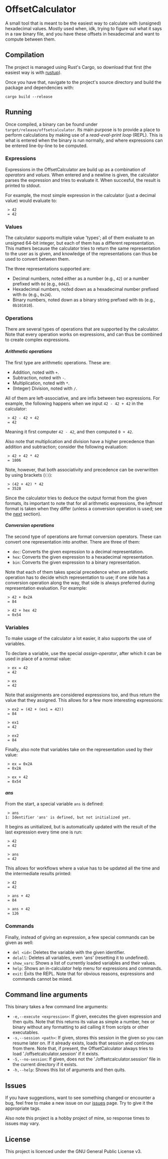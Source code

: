 # OffsetCalculator
A small tool that is meant to be the easiest way to calculate with (unsigned) hexadecimal values. Mostly used when, idk, trying to figure out what it says in a raw binary file, and you have these offsets in hexadecimal and want to compute between them.

## Compilation
The project is managed using Rust's Cargo, so download that first (the easiest way is with [rustup](https://rustup.io)).

Once you have that, navigate to the project's source directory and build the package and dependencies with:
```
cargo build --release
```

## Running
Once compiled, a binary can be found under `target/release/offsetcalculator`. Its main purpose is to provide a place to perform calculations by making use of a _read-eval-print loop_ (REPL). This is what is entered when the binary is run normally, and where expressions can be entered line-by-line to be computed.

### Expressions
Expressions in the OffsetCalculator are build up as a combination of _operators_ and _values_. When entered and a newline is given, the calculator parses the expression and tries to evaluate it. When succesful, the result is printed to stdout.

For example, the most simple expression in the calculator (just a decimal value) would evaluate to:
```
 > 42
 = 42
```

### Values
The calculator supports multiple value 'types'; all of them evaluate to an unsigned 64-bit integer, but each of them has a different representation. This matters because the calculator tries to return the same representation to the user as is given, and knowledge of the representations can thus be used to convert between them.

The three representations supported are:
 - Decimal numbers, noted either as a number (e.g., `42`) or a number prefixed with `0d` (e.g., `0d42`).
 - Hexadecimal numbers, noted down as a hexadecimal number prefixed with `0x` (e.g., `0x2A`).
 - Binary numbers, noted down as a binary string prefixed with `0b` (e.g., `0b101010`).

### Operations
There are several types of operations that are supported by the calculator. Note that every operation works on expressions, and can thus be combined to create complex expressions.

#### _Arithmetic operations_
The first type are arithmetic operations. These are:
 - Addition, noted with `+`.
 - Subtraction, noted with `-`.
 - Multiplication, noted with `*`.
 - (Integer) Division, noted with `/`.

All of them are left-associative, and are infix between two expressions. For example, the following happens when we input `42 - 42 + 42` in the calculator:
```
 > 42 - 42 + 42
 = 42
```
Meaning it first computer `42 - 42`, and then computed `0 + 42`.

Also note that multiplication and division have a higher precedence than addition and subtraction; consider the following evaluation:
```
 > 42 + 42 * 42
 = 1806
```
Note, however, that both associativity and precedence can be overwritten by using brackets (`()`):
```
 > (42 + 42) * 42
 = 3528
```

Since the calculator tries to deduce the output format from the given formats, its important to note that for all arithmetic expressions, the _leftmost_ format is taken when they differ (unless a conversion operation is used; see the [next](#Conversion-operations) section).

#### _Conversion operations_
The second type of operations are format conversion operators. These can convert one representation into another. There are three of them:
 - `dec`: Converts the given expression to a decimal representation.
 - `hex`: Converts the given expression to a hexadecimal representation.
 - `bin`: Converts the given expression to a binary representation.

Note that each of them takes special precedence when an artihmetic operation has to decide which representation to use; if one side has a conversion operation along the way, that side is always preferred during representation evaluation.
For example:
```
 > 42 + 0x2A
 = 84

 > 42 + hex 42
 = 0x54
```

### Variables
To make usage of the calculator a lot easier, it also supports the use of variables.

To declare a variable, use the special _assign-operator_, after which it can be used in place of a normal value:
```
 > ex = 42
 = 42

 > ex
 = 42
```
Note that assignments are considered expressions too, and thus return the value that they assigned. This allows for a few more interesting expressions:
```
 > ex2 = (42 + (ex1 = 42))
 = 84

 > ex1
 = 42

 > ex2
 = 84
```
Finally, also note that variables take on the representation used by their value:
```
 > ex = 0x2A
 = 0x2A

 > ex + 42
 = 0x54
```

#### _ans_
From the start, a special variable `ans` is defined:
```
 > ans
1: Identifier 'ans' is defined, but not initialized yet.
```
It begins as unitialized, but is automatically updated with the result of the last expression every time one is run:
```
 > 42
 = 42

 > ans
 = 42
```
This allows for workflows where a value has to be updated all the time and the intermediate results printed:
```
 > 42
 = 42

 > ans + 42
 = 84

 > ans + 42
 = 126
```

### Commands
Finally, instead of giving an expression, a few special commands can be given as well:
 - `del <id>`: Deletes the variable with the given identifier.
 - `delall`: Deletes all variables, even 'ans' (resetting it to undefined).
 - `show_vars`: Shows a list of currently loaded variables and their values.
 - `help`: Shows an in-calculator help menu for expressions and commands.
 - `exit`: Exits the REPL.
Note that for obvious reasons, expressions and commands cannot be mixed.

## Command line arguments
This binary takes a few command line arguments:
 * `-e,--execute <expression>`: If given, executes the given expression and then quits. Note that this returns its value as simple a number, hex or binary without any formatting to aid calling it from scripts or other executables.
 * `-s,--session <path>`: If given, stores this session in the given so you can resume later on. If it already exists, loads that session and continues from there. Note that, if present, the OffsetCalculator always tries to load './offsetcalculator.session' if it exists.
 * `-S,--no-session`: If given, does not the './offsetcalculator.session' file in the current directory if it exists.
 * `-h,--help`: Shows this list of arguments and then quits.

## Issues
If you have suggestions, want to see something changed or encounter a bug, feel free to make a new issue on our [issues](https://github.com/Lut99/OffsetCalculator/issues) page. Try to give it the appropriate tags.

Also note this project is a hobby project of mine, so response times to issues may vary.

## License
This project is licenced under the GNU General Public License v3.
